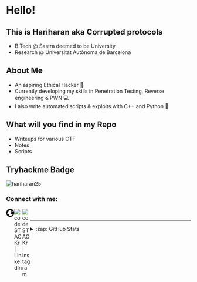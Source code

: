 # Hello!  
## This is Hariharan aka Corrupted protocols 

- B.Tech @ Sastra deemed to be University 
- Research @ Universitat Autònoma de Barcelona

## About Me

- An aspiring Ethical Hacker 👤 
- Currently developing my skills in Penetration Testing, Reverse engineering & PWN 💻 
- I also write automated scripts & exploits with C++ and Python 📜   

## What will you find in my Repo 

- Writeups for various CTF
- Notes 
- Scripts 

## Tryhackme Badge

![hariharan25](https://user-images.githubusercontent.com/70131865/115285725-d4481b00-a16b-11eb-964d-0a5d1e3f2f59.png) 

### Connect with me:

[<img align="left" alt="codeSTACKr.com" width="22px" src="https://raw.githubusercontent.com/iconic/open-iconic/master/svg/globe.svg" />][Youtube]
[<img align="left" alt="codeSTACKr | LinkedIn" width="22px" src="https://cdn.jsdelivr.net/npm/simple-icons@v3/icons/linkedin.svg" />][linkedin]
[<img align="left" alt="codeSTACKr | Instagram" width="22px" src="https://cdn.jsdelivr.net/npm/simple-icons@v3/icons/instagram.svg" />][instagram]

<br />


---

<details>
  <summary>:zap: GitHub Stats</summary>

  <img align="left" alt="codeSTACKr's GitHub Stats" src="https://github-readme-stats.codestackr.vercel.app/api?username=exthari&show_icons=true&hide_border=true&count_private=true" />

</details>

[Youtube]: https://www.youtube.com/channel/UCptIRY5c_Yi5SvrNmCxScVA/featured
[linkedin]: https://www.linkedin.com/in/hariharan-sundar
[instagram]: https://www.instagram.com/ext__hari__25/


